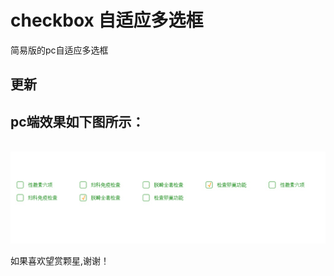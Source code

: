 # checkbox 自适应多选框
简易版的pc自适应多选框
## 更新
## pc端效果如下图所示：
<p align="center">
  <img src="img/sketch_01.jpg" alt="效果图">
</p>


如果喜欢望赏颗星,谢谢！
